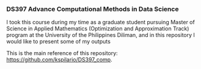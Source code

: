 ### DS397 Advance Computational Methods in Data Science 

I took this course during my time as a graduate student pursuing Master of Science in Applied Mathematics (Optimization and Approximation Track) program at the University of the Philippines Diliman, and in this repository I would like to present some of my outputs

This is the main reference of this repository: https://github.com/kspilario/DS397_comp.
